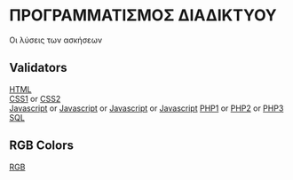 # ΠΡΟΓΡΑΜΜΑΤΙΣΜΟΣ ΔΙΑΔΙΚΤΥΟΥ

Οι λύσεις των ασκήσεων

## Validators

[HTML](http://validator.w3.org)  
[CSS1](https://jigsaw.w3.org/css-validator/) or [CSS2](https://www.cssportal.com/css-validator/)  
[Javascript](https://beautifytools.com/javascript-validator.php) or [Javascript](https://codebeautify.org/jsvalidate) or [Javascript](https://esprima.org/demo/validate.html) or [Javascript](https://jshint.com/)
[PHP1](https://extendsclass.com/php-tester.html) or [PHP2](https://phpcodechecker.com/) or [PHP3](https://www.piliapp.com/php-syntax-check/)  
[SQL](https://www.eversql.com/sql-syntax-check-validator/)  

## RGB Colors

[RGB](https://www.rapidtables.com/web/color/RGB_Color.html)
